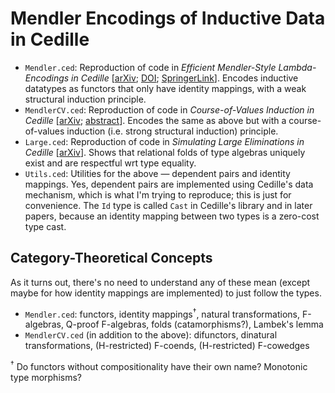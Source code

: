 # Mendler Encodings of Inductive Data in Cedille

* `Mendler.ced`: Reproduction of code in *Efficient Mendler-Style Lambda-Encodings in Cedille*
  [[arXiv](https://arxiv.org/abs/1803.02473); [DOI](https://doi.org/10.1007/978-3-319-94821-8_14); [SpringerLink](https://link.springer.com/chapter/10.1007%2F978-3-319-94821-8_14)].
  Encodes inductive datatypes as functors that only have identity mappings,
  with a weak structural induction principle.
* `MendlerCV.ced`: Reproduction of code in *Course-of-Values Induction in Cedille*
  [[arXiv](https://arxiv.org/abs/1811.11961); [abstract](http://firsov.ee/cov-induction/)].
  Encodes the same as above but with a course-of-values induction (i.e. strong structural induction) principle.
* `Large.ced`: Reproduction of code in *Simulating Large Eliminations in Cedille*
  [[arXiv](https://arxiv.org/abs/2112.07817)].
  Shows that relational folds of type algebras uniquely exist and are respectful wrt type equality.
* `Utils.ced`: Utilities for the above — dependent pairs and identity mappings.
  Yes, dependent pairs are implemented using Cedille's data mechanism,
  which is what I'm trying to reproduce; this is just for convenience.
  The `Id` type is called `Cast` in Cedille's library and in later papers,
  because an identity mapping between two types is a zero-cost type cast.

## Category-Theoretical Concepts

As it turns out, there's no need to understand any of these mean (except maybe for how identity mappings are implemented) to just follow the types.
* `Mendler.ced`: functors, identity mappings<sup>†</sup>, natural transformations, F-algebras, Q-proof F-algebras, folds (catamorphisms?), Lambek's lemma
* `MendlerCV.ced` (in addition to the above): difunctors, dinatural transformations, (H-restricted) F-coends, (H-restricted) F-cowedges

<sup>†</sup> Do functors without compositionality have their own name? Monotonic type morphisms?
